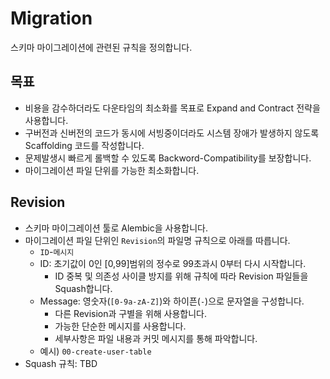 # Migration
스키마 마이그레이션에 관련된 규칙을 정의합니다.

## 목표
- 비용을 감수하더라도 다운타임의 최소화를 목표로 Expand and Contract 전략을 사용합니다.
- 구버전과 신버전의 코드가 동시에 서빙중이더라도 시스템 장애가 발생하지 않도록 Scaffolding 코드를 작성합니다.
- 문제발생시 빠르게 롤백할 수 있도록 Backword-Compatibility를 보장합니다.
- 마이그레이션 파일 단위를 가능한 최소화합니다.

## Revision
- 스키마 마이그레이션 툴로 Alembic을 사용합니다.
- 마이그레이션 파일 단위인 `Revision`의 파일명 규칙으로 아래를 따릅니다.
  - `ID`-`메시지`
  - ID: 초기값이 0인 [0,99]범위의 정수로 99초과시 0부터 다시 시작합니다.
    - ID 중복 및 의존성 사이클 방지를 위해 규칙에 따라 Revision 파일들을 Squash합니다.
  - Message: 영숫자(`[0-9a-zA-Z]`)와 하이픈(`-`)으로 문자열을 구성합니다.
    - 다른 Revision과 구별을 위해 사용합니다.
    - 가능한 단순한 메시지를 사용합니다.
    - 세부사항은 파일 내용과 커밋 메시지를 통해 파악합니다.
  - 예시) `00-create-user-table`
- Squash 규칙: TBD
